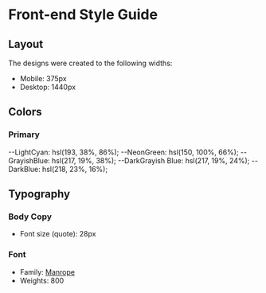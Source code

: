 # Front-end Style Guide

## Layout

The designs were created to the following widths:

- Mobile: 375px
- Desktop: 1440px

## Colors

### Primary

--LightCyan: hsl(193, 38%, 86%);
--NeonGreen: hsl(150, 100%, 66%);
--GrayishBlue: hsl(217, 19%, 38%);
--DarkGrayish Blue: hsl(217, 19%, 24%);
--DarkBlue: hsl(218, 23%, 16%);

## Typography

### Body Copy

- Font size (quote): 28px

### Font

- Family: [Manrope](https://fonts.google.com/specimen/Manrope)
- Weights: 800
